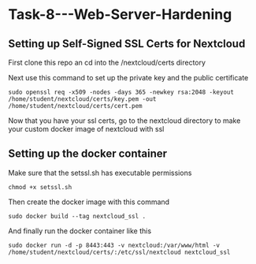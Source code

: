 # Task-8---Web-Server-Hardening

## Setting up Self-Signed SSL Certs for Nextcloud

First clone this repo an cd into the /nextcloud/certs directory

Next use this command to set up the private key and the public certificate

```sudo openssl req -x509 -nodes -days 365 -newkey rsa:2048 -keyout /home/student/nextcloud/certs/key.pem -out /home/student/nextcloud/certs/cert.pem```

Now that you have your ssl certs, go to the nextcloud directory to make your custom docker image of nextcloud with ssl


## Setting up the docker container
Make sure that the setssl.sh has executable permissions

```chmod +x setssl.sh```

Then create the docker image with this command

```sudo docker build --tag nextcloud_ssl .```

And finally run the docker container like this

```sudo docker run -d -p 8443:443 -v nextcloud:/var/www/html -v /home/student/nextcloud/certs/:/etc/ssl/nextcloud nextcloud_ssl```

